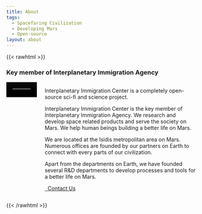 ```yaml
---
title: About
tags:
  - Spacefaring Civilization
  - Developing Mars
  - Open-source
layout: about
---
```


{{< rawhtml >}}
<h3 class="has-text-centered">Key member of Interplanetary Immigration Agency</h3>

<div class="columns">
<div class="column">
<video muted="" autoplay="" width="100%">
    <source src="/assets/about/iia.mp4" type="video/mp4">
</video>
</div>

<div class="column">
<p class="is-italic has-text-weight-bold has-text-primary has-background-primary">
Interplanetary Immigration Center is a completely open-source sci-fi and science project.</p>

<p>
Interplanetary Immigration Center is the key member of Interplanetary Immigration Agency. We research and develop space related products and serve the society on Mars. We help human beings building a better life on Mars.</p>

<p>
We are located at the Isidis metropolitan area on Mars. Numerous offices are founded by our partners on Earth to connect with every parts of our civilization.</p>

<p>Apart from the departments on Earth, we have founded several R&D departments to develop processes and tools for a better life on Mars.</p>

<p class="has-text-centered"><a href="mailto:admin@interimm.org" class="button is-outlined"><i class="fas fa-envelope-open-text"></i> &nbsp; Contact Us </a></p>

</div>
</div>


{{< /rawhtml >}}

